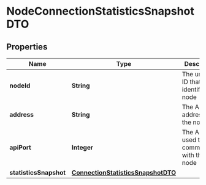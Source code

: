 # NodeConnectionStatisticsSnapshotDTO

## Properties
Name | Type | Description | Notes
------------ | ------------- | ------------- | -------------
**nodeId** | **String** | The unique ID that identifies the node |  [optional]
**address** | **String** | The API address of the node |  [optional]
**apiPort** | **Integer** | The API port used to communicate with the node |  [optional]
**statisticsSnapshot** | [**ConnectionStatisticsSnapshotDTO**](ConnectionStatisticsSnapshotDTO.md) |  |  [optional]
